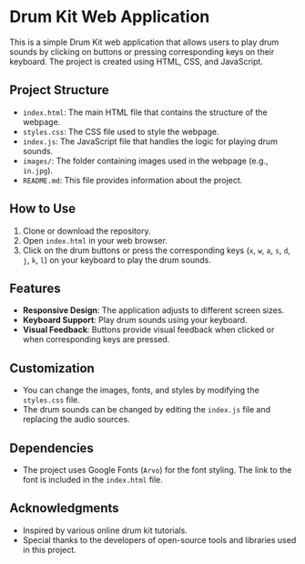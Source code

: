 # Drum Kit Web Application

This is a simple Drum Kit web application that allows users to play drum sounds by clicking on buttons or pressing corresponding keys on their keyboard. The project is created using HTML, CSS, and JavaScript.

## Project Structure

- `index.html`: The main HTML file that contains the structure of the webpage.
- `styles.css`: The CSS file used to style the webpage.
- `index.js`: The JavaScript file that handles the logic for playing drum sounds.
- `images/`: The folder containing images used in the webpage (e.g., `in.jpg`).
- `README.md`: This file provides information about the project.

## How to Use

1. Clone or download the repository.
2. Open `index.html` in your web browser.
3. Click on the drum buttons or press the corresponding keys (`x`, `w`, `a`, `s`, `d`, `j`, `k`, `l`) on your keyboard to play the drum sounds.

## Features

- **Responsive Design**: The application adjusts to different screen sizes.
- **Keyboard Support**: Play drum sounds using your keyboard.
- **Visual Feedback**: Buttons provide visual feedback when clicked or when corresponding keys are pressed.

## Customization

- You can change the images, fonts, and styles by modifying the `styles.css` file.
- The drum sounds can be changed by editing the `index.js` file and replacing the audio sources.

## Dependencies

- The project uses Google Fonts (`Arvo`) for the font styling. The link to the font is included in the `index.html` file.


## Acknowledgments

- Inspired by various online drum kit tutorials.
- Special thanks to the developers of open-source tools and libraries used in this project.




